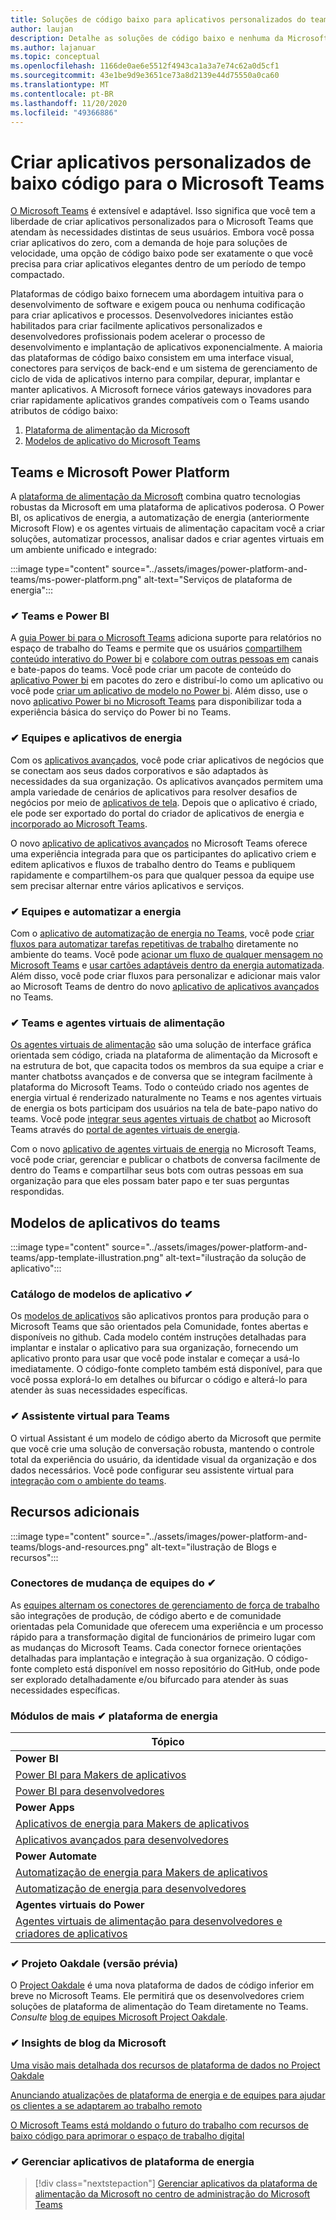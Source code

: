 ```yaml
---
title: Soluções de código baixo para aplicativos personalizados do teams
author: laujan
description: Detalhe as soluções de código baixo e nenhuma da Microsoft disponíveis para o Teams
ms.author: lajanuar
ms.topic: conceptual
ms.openlocfilehash: 1166de0ae6e5512f4943ca1a3a7e74c62a0d5cf1
ms.sourcegitcommit: 43e1be9d9e3651ce73a8d2139e44d75550a0ca60
ms.translationtype: MT
ms.contentlocale: pt-BR
ms.lasthandoff: 11/20/2020
ms.locfileid: "49366886"
---
```

# <a name="create-low-code-custom-apps-for-microsoft-teams"></a>Criar aplicativos personalizados de baixo código para o Microsoft Teams

[O Microsoft Teams](/microsoftteams/platform) é extensível e adaptável. Isso significa que você tem a liberdade de criar aplicativos personalizados para o Microsoft Teams que atendam às necessidades distintas de seus usuários. Embora você possa criar aplicativos do zero, com a demanda de hoje para soluções de velocidade, uma opção de código baixo pode ser exatamente o que você precisa para criar aplicativos elegantes dentro de um período de tempo compactado.

Plataformas de código baixo fornecem uma abordagem intuitiva para o desenvolvimento de software e exigem pouca ou nenhuma codificação para criar aplicativos e processos. Desenvolvedores iniciantes estão habilitados para criar facilmente aplicativos personalizados e desenvolvedores profissionais podem acelerar o processo de desenvolvimento e implantação de aplicativos exponencialmente. A maioria das plataformas de código baixo consistem em uma interface visual, conectores para serviços de back-end e um sistema de gerenciamento de ciclo de vida de aplicativos interno para compilar, depurar, implantar e manter aplicativos. A Microsoft fornece vários gateways inovadores para criar rapidamente aplicativos grandes compatíveis com o Teams usando atributos de código baixo:

1. [Plataforma de alimentação da Microsoft](#teams-and-microsoft-power-platform)
1. [Modelos de aplicativo do Microsoft Teams](#teams-app-templates)

## <a name="teams-and-microsoft-power-platform"></a>Teams e Microsoft Power Platform

A [plataforma de alimentação da Microsoft](/power-platform) combina quatro tecnologias robustas da Microsoft em uma plataforma de aplicativos poderosa. O Power BI, os aplicativos de energia, a automatização de energia (anteriormente Microsoft Flow) e os agentes virtuais de alimentação capacitam você a criar soluções, automatizar processos, analisar dados e criar agentes virtuais em um ambiente unificado e integrado:

:::image type="content" source="../assets/images/power-platform-and-teams/ms-power-platform.png" alt-text="Serviços de plataforma de energia":::

### <a name="-teams-and-power-bi"></a>✔ Teams e Power BI

A [guia Power bi para o Microsoft Teams](https://powerbi.microsoft.com/blog/announcing-new-power-bi-tab-for-microsoft-teams/) adiciona suporte para relatórios no espaço de trabalho do Teams e permite que os usuários [compartilhem conteúdo interativo do Power bi](/power-bi/collaborate-share/service-embed-report-microsoft-teams) e [colabore com outras pessoas em](/power-bi/collaborate-share/service-collaborate-microsoft-teams) canais e bate-papos do teams. Você pode criar um pacote de conteúdo do [aplicativo Power bi](/power-bi/collaborate-share/service-create-distribute-apps) em pacotes do zero e distribuí-lo como um aplicativo ou você pode [criar um aplicativo de modelo no Power bi](/connect-data/service-template-apps-create). Além disso, use o novo [aplicativo Power bi no Microsoft Teams](https://go.microsoft.com/fwlink/?linkid=2143643) para disponibilizar toda a experiência básica do serviço do Power bi no Teams.

### <a name="-teams-and-power-apps"></a>✔ Equipes e aplicativos de energia

Com os [aplicativos avançados](/powerapps/powerapps-overview), você pode criar aplicativos de negócios que se conectam aos seus dados corporativos e são adaptados às necessidades da sua organização.  Os aplicativos avançados permitem uma ampla variedade de cenários de aplicativos para resolver desafios de negócios por meio de [aplicativos de tela](/powerapps/maker/#canvas-apps). Depois que o aplicativo é criado, ele pode ser exportado do portal do criador de aplicativos de energia e [incorporado ao Microsoft Teams](/power-platform/admin/embed-app-teams).

O novo [aplicativo de aplicativos avançados](https://go.microsoft.com/fwlink/?linkid=2143374) no Microsoft Teams oferece uma experiência integrada para que os participantes do aplicativo criem e editem aplicativos e fluxos de trabalho dentro do Teams e publiquem rapidamente e compartilhem-os para que qualquer pessoa da equipe use sem precisar alternar entre vários aplicativos e serviços.

### <a name="-teams-and-power-automate"></a>✔ Equipes e automatizar a energia

Com o [aplicativo de automatização de energia no Teams](/power-automate/flows-teams), você pode [criar fluxos para automatizar tarefas repetitivas de trabalho](https://flow.microsoft.com/connectors/shared_teams/microsoft-teams/) diretamente no ambiente do teams. Você pode [acionar um fluxo de qualquer mensagem no Microsoft Teams](/power-automate/trigger-flow-teams-message) e [usar cartões adaptáveis dentro da energia automatizada](/power-automate/create-adaptive-cards). Além disso, você pode criar fluxos para personalizar e adicionar mais valor ao Microsoft Teams de dentro do novo [aplicativo de aplicativos avançados](https://go.microsoft.com/fwlink/?linkid=2143539) no Teams.

### <a name="-teams-and-power-virtual-agents"></a>✔ Teams e agentes virtuais de alimentação

[Os agentes virtuais de alimentação](/power-virtual-agents/fundamentals-what-is-power-virtual-agents) são uma solução de interface gráfica orientada sem código, criada na plataforma de alimentação da Microsoft e na estrutura de bot, que capacita todos os membros da sua equipe a criar e manter chatbotss avançados e de conversa que se integram facilmente à plataforma do Microsoft Teams. Todo o conteúdo criado nos agentes de energia virtual é renderizado naturalmente no Teams e nos agentes virtuais de energia os bots participam dos usuários na tela de bate-papo nativo do teams. Você pode [integrar seus agentes virtuais de chatbot](/power-virtual-agents/publication-add-bot-to-microsoft-teams) ao Microsoft Teams através do [portal de agentes virtuais de energia](https://powervirtualagents.microsoft.com).

Com o novo [aplicativo de agentes virtuais de energia](https://aka.ms/pva-teams-docs) no Microsoft Teams, você pode criar, gerenciar e publicar o chatbots de conversa facilmente de dentro do Teams e compartilhar seus bots com outras pessoas em sua organização para que eles possam bater papo e ter suas perguntas respondidas.

## <a name="teams-app-templates"></a>Modelos de aplicativos do teams

:::image type="content" source="../assets/images/power-platform-and-teams/app-template-illustration.png" alt-text="ilustração da solução de aplicativo":::

### <a name="-app-template-catalog"></a>Catálogo de modelos de aplicativo ✔

Os [modelos de aplicativos](../samples/app-templates.md) são aplicativos prontos para produção para o Microsoft Teams que são orientados pela Comunidade, fontes abertas e disponíveis no github. Cada modelo contém instruções detalhadas para implantar e instalar o aplicativo para sua organização, fornecendo um aplicativo pronto para usar que você pode instalar e começar a usá-lo imediatamente. O código-fonte completo também está disponível, para que você possa explorá-lo em detalhes ou bifurcar o código e alterá-lo para atender às suas necessidades específicas.

### <a name="-virtual-assistant-for-teams"></a>✔ Assistente virtual para Teams

O virtual Assistant é um modelo de código aberto da Microsoft que permite que você crie uma solução de conversação robusta, mantendo o controle total da experiência do usuário, da identidade visual da organização e dos dados necessários. Você pode configurar seu assistente virtual para [integração com o ambiente do teams](https://microsoft.github.io/botframework-solutions/clients-and-channels/tutorials/enable-teams/1-intro). 

## <a name="additional-resources"></a>Recursos adicionais

:::image type="content" source="../assets/images/power-platform-and-teams/blogs-and-resources.png" alt-text="ilustração de Blogs e recursos":::

### <a name="-teams-shift-connectors"></a>Conectores de mudança de equipes do ✔

As [equipes alternam os conectores de gerenciamento de força de trabalho](../samples/shifts-wfm-connectors.md) são integrações de produção, de código aberto e de comunidade orientadas pela Comunidade que oferecem uma experiência e um processo rápido para a transformação digital de funcionários de primeiro lugar com as mudanças do Microsoft Teams. Cada conector fornece orientações detalhadas para implantação e integração à sua organização. O código-fonte completo está disponível em nosso repositório do GitHub, onde pode ser explorado detalhadamente e/ou bifurcado para atender às suas necessidades específicas.

### <a name="-power-platform-learn-modules"></a>Módulos de mais ✔ plataforma de energia

|Tópico|
|-----|
|**Power BI**|
|[Power BI para Makers de aplicativos](/learn/browse/?expanded=power-platform&products=power-bi&roles=maker)|
|[Power BI para desenvolvedores](/learn/browse/?expanded=power-platform&products=power-bi&roles=developer)|
|**Power Apps**|
|[Aplicativos de energia para Makers de aplicativos](/learn/browse/?products=power-apps&roles=maker)|
|[Aplicativos avançados para desenvolvedores](/learn/browse/?products=power-apps)|
|**Power Automate**|
|[Automatização de energia para Makers de aplicativos](/learn/browse/?expanded=power-platform&products=power-automate&roles=maker)|
|[Automatização de energia para desenvolvedores](/learn/browse/?expanded=power-platform&products=power-automate&roles=developer)|
|**Agentes virtuais do Power**|
|[Agentes virtuais de alimentação para desenvolvedores e criadores de aplicativos](/learn/browse/?products=power-virtual-agents&expanded=power-platform&roles=maker)

### <a name="-project-oakdale-preview"></a>✔ Projeto Oakdale (versão prévia)

O [Project Oakdale](https://techcommunity.microsoft.com/t5/microsoft-teams-blog/teams-is-shaping-the-future-of-work-with-low-code-features-to/ba-p/1507180
) é uma nova plataforma de dados de código inferior em breve no Microsoft Teams. Ele permitirá que os desenvolvedores criem soluções de plataforma de alimentação do Team diretamente no Teams. *Consulte* [blog de equipes Microsoft Project Oakdale](https://powerapps.microsoft.com/blog/introducing-project-oakdale-a-new-low-code-data-platform-for-microsoft-teams).

### <a name="-microsoft-blog-insights"></a>✔ Insights de blog da Microsoft

[Uma visão mais detalhada dos recursos de plataforma de dados no Project Oakdale](https://powerapps.microsoft.com/blog/a-closer-look-at-data-platform-capabilities-in-project-oakdale/)

[Anunciando atualizações de plataforma de energia e de equipes para ajudar os clientes a se adaptarem ao trabalho remoto](https://cloudblogs.microsoft.com/powerplatform/2020/05/19/announcing-power-platform-and-teams-updates-to-help-customers-adapt-to-remote-work/)

[O Microsoft Teams está moldando o futuro do trabalho com recursos de baixo código para aprimorar o espaço de trabalho digital](https://techcommunity.microsoft.com/t5/microsoft-teams-blog/teams-is-shaping-the-future-of-work-with-low-code-features-to/ba-p/1507180)

### <a name="-managing-power-platform-apps"></a>✔ Gerenciar aplicativos de plataforma de energia

> [!div class="nextstepaction"]
> [Gerenciar aplicativos da plataforma de alimentação da Microsoft no centro de administração do Microsoft Teams](/microsoftteams/manage-power-platform-apps)
